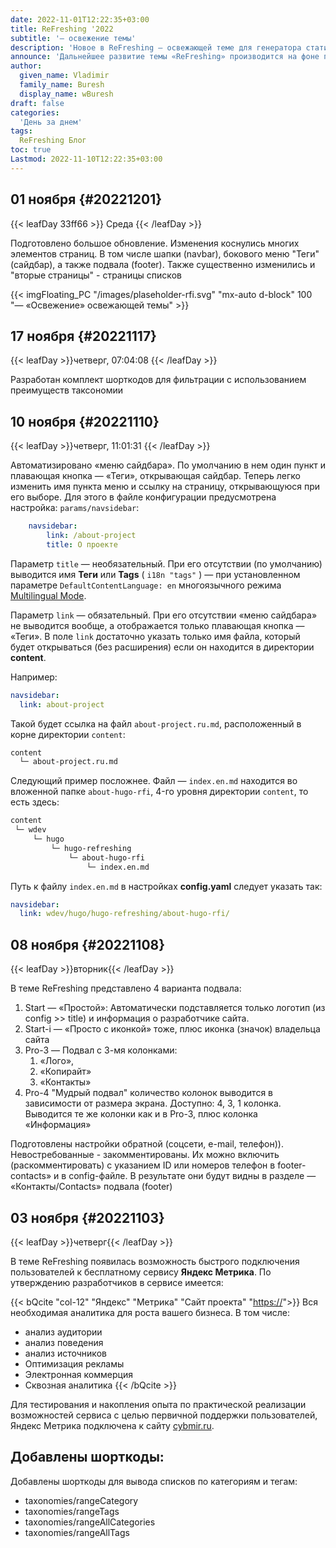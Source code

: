 ```yaml
---
date: 2022-11-01T12:22:35+03:00
title: ReFreshing '2022
subtitle: '— освежение темы'
description: 'Новое в ReFreshing — освежающей теме для генератора статических сайтов Hugo.'
announce: 'Дальнейшее развитие темы «ReFreshing» производится на фоне практического ее применения как на действующих сайтах, так и в локальном варианте.'
author:
  given_name: Vladimir
  family_name: Buresh
  display_name: wBuresh
draft: false
categories: 
  'День за днем'
tags: 
  ReFreshing Блог
toc: true
Lastmod: 2022-11-10T12:22:35+03:00
---
```


## 01 ноября {#20221201}

{{< leafDay 33ff66 >}} Среда {{< /leafDay >}}


Подготовлено большое обновление. Изменения коснулись многих элементов страниц. В том числе шапки (navbar), бокового меню "Теги" (сайдбар), а также подвала (footer). Также существенно изменились и "вторые страницы" - страницы списков 

{{< imgFloating_PC "/images/plaseholder-rfi.svg" "mx-auto d-block" 100 "— «Освежение» освежающей темы" >}}

## 17 ноября {#20221117}

{{< leafDay >}}четверг, 07:04:08 {{< /leafDay >}}

Разработан комплект шорткодов для фильтрации с использованием преимуществ таксономии    

## 10 ноября {#20221110}

{{< leafDay >}}четверг, 11:01:31 {{< /leafDay >}}

Автоматизировано «меню сайдбара». По умолчанию в нем один пункт и плавающая кнопка — «Теги», открывающая сайдбар. Теперь легко изменить имя пункта меню и ссылку на страницу, открывающуюся при его выборе. Для этого в файле конфигурации  предусмотрена настройка: `params/navsidebar`:

``` yaml 
    navsidebar: 
        link: /about-project
        title: О проекте 
```

Параметр `title` — необязательный. При его отсутствии (по умолчанию) выводится имя **Теги** или **Tags**  ( `i18n "tags"` ) — при установленном параметре `DefaultContentLanguage: en` многоязычного режима [Multilingual Mode](https://gohugo.io/content-management/multilingual).  

Параметр `link` — обязательный. При его отсутствии «меню сайдбара» не выводится вообще, а отображается только плавающая кнопка — «Теги». В поле `link` достаточно указать только имя файла, который будет открываться (без расширения) если он находится в директории **content**. 

Например: 

``` yaml 
navsidebar:
  link: about-project
```

Такой будет ссылка на файл `about-project.ru.md`, расположенный в корне директории `content`:

``` bash
content
  └─ about-project.ru.md
```

Следующий пример посложнее. Файл — `index.en.md` находится во вложенной папке `about-hugo-rfi`, 4-го уровня директории `content`, то есть здесь: 

``` bash
content
 └─ wdev
     └─ hugo
         └─ hugo-refreshing
             └─ about-hugo-rfi
                 └─ index.en.md
```

Путь к файлу `index.en.md` в настройках **config.yaml** следует указать так:

``` yaml 
navsidebar:
  link: wdev/hugo/hugo-refreshing/about-hugo-rfi/
```
 
## 08 ноября {#20221108}

{{< leafDay >}}вторник{{< /leafDay >}}

В теме ReFreshing представлено 4 варианта подвала:
1. Start — «Простой»: Автоматически подставляется только логотип (из config >> title) и информация о разработчике сайта.
2. Start-i — «Просто с иконкой» тоже, плюс иконка (значок) владельца сайта
3. Pro-3 — Подвал с 3-мя колонками:
    1. «Лого»,
    2. «Копирайт»
    3. «Контакты»
4. Pro-4 "Мудрый подвал" количество колонок выводится в зависимости от размера экрана. Доступно: 4, 3, 1 колонка. Выводится те же колонки как и в Pro-3, плюс колонка «Информация»

Подготовлены настройки обратной (соцсети, e-mail, телефон)). Невостребованные - закомментированы. Их можно включить (раскомментировать) с указанием ID или номеров телефон в footer-contacts» и в config-файле. В результате они будут видны в разделе — «Контакты/Contacts» подвала (footer) 

<!-- TODO Подвал в светлом режиме - доработать -->

## 03 ноября {#20221103}

{{< leafDay >}}четверг{{< /leafDay >}}

В теме ReFreshing появилась возможность быстрого подключения пользователей к бесплатному сервису **Яндекс Метрика**. По утверждению разработчиков в сервисе имеется:

{{< bQcite "col-12" "Яндекс" "Метрика" "Сайт проекта" "[https://](https://yandex.ru/promo/metrica/product?utm_medium=search&utm_source=yandex&utm_campaign=24332224&utm_term=---autotargeting&_openstat=ZGlyZWN0LnlhbmRleC5ydTsyNDMzMjIyNDszNjA0NDcxMjEyO3lhbmRleC5ydTpwcmVtaXVt&yclid=2283828594930352127)">}}
Вся необходимая аналитика для роста вашего бизнеса. В том числе:

- анализ аудитории
- анализ поведения
- анализ источников
- Оптимизация рекламы
- Электронная коммерция
- Сквозная аналитика
{{< /bQcite >}}

Для тестирования и накопления опыта по практической реализации возможностей сервиса с целью первичной поддержки пользователей, Яндекс Метрика подключена к сайту [cybmir.ru](https://cybmir.ru). 

## Добавлены шорткоды:


Добавлены шорткоды для вывода списков по категориям и тегам:

- taxonomies/rangeCategory
- taxonomies/rangeTags
- taxonomies/rangeAllCategories
- taxonomies/rangeAllTags
